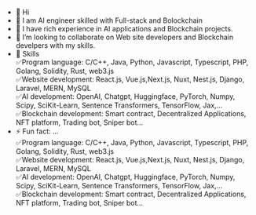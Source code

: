 - 👋 Hi
- 👀 I am AI engineer skilled with Full-stack and Bolockchain</br>
- 🌱 I have rich experience in AI applications and Blockchain projects.</br>
- 💞️ I’m looking to collaborate on Web site developers and Blockchain develpers with my skills.</br>
- 🌈 Skills</br>
  ✅Program language: C/C++, Java, Python, Javascript, Typescript, PHP, Golang, Solidity, Rust, web3.js</br>
  ✅Website development: React.js, Vue.js,Next.js, Nuxt, Nest.js, Django, Laravel, MERN, MySQL</br>
  ✅AI development: OpenAI, Chatgpt, Huggingface, PyTorch, Numpy, Scipy, SciKit-Learn, Sentence Transformers, TensorFlow, Jax,...</br>
  ✅Blockchain development: Smart contract, Decentralized Applications, NFT platform, Trading bot, Sniper bot... </br>
- ⚡ Fun fact: ...</br>
✅Program language: C/C++, Java, Python, Javascript, Typescript, PHP, Golang, Solidity, Rust, web3.js</br>
  ✅Website development: React.js, Vue.js,Next.js, Nuxt, Nest.js, Django, Laravel, MERN, MySQL</br>
  ✅AI development: OpenAI, Chatgpt, Huggingface, PyTorch, Numpy, Scipy, SciKit-Learn, Sentence Transformers, TensorFlow, Jax,...</br>
  ✅Blockchain development: Smart contract, Decentralized Applications, NFT platform, Trading bot, Sniper bot... </br>
